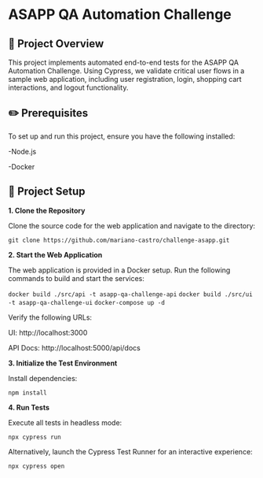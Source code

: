 # ASAPP QA Automation Challenge

## 🚀 Project Overview

This project implements automated end-to-end tests for the ASAPP QA Automation Challenge. Using Cypress, we validate critical user flows in a sample web application, including user registration, login, shopping cart interactions, and logout functionality.

## ✏️ Prerequisites

To set up and run this project, ensure you have the following installed:

-Node.js 

-Docker 

## 📁 Project Setup

**1. Clone the Repository**

Clone the source code for the web application and navigate to the directory:

`git clone https://github.com/mariano-castro/challenge-asapp.git`

**2. Start the Web Application**

The web application is provided in a Docker setup. Run the following commands to build and start the services:

`docker build ./src/api -t asapp-qa-challenge-api`
`docker build ./src/ui -t asapp-qa-challenge-ui`
`docker-compose up -d`

Verify the following URLs:

UI: http://localhost:3000

API Docs: http://localhost:5000/api/docs

**3. Initialize the Test Environment**

Install dependencies:

`npm install`

**4. Run Tests**

Execute all tests in headless mode:

`npx cypress run`

Alternatively, launch the Cypress Test Runner for an interactive experience:

`npx cypress open`